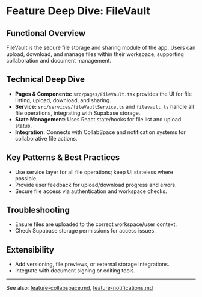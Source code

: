 # Feature Deep Dive: FileVault

## Functional Overview
FileVault is the secure file storage and sharing module of the app. Users can upload, download, and manage files within their workspace, supporting collaboration and document management.

## Technical Deep Dive
- **Pages & Components:** `src/pages/FileVault.tsx` provides the UI for file listing, upload, download, and sharing.
- **Service:** `src/services/fileVaultService.ts` and `filevault.ts` handle all file operations, integrating with Supabase storage.
- **State Management:** Uses React state/hooks for file list and upload status.
- **Integration:** Connects with CollabSpace and notification systems for collaborative file actions.

## Key Patterns & Best Practices
- Use service layer for all file operations; keep UI stateless where possible.
- Provide user feedback for upload/download progress and errors.
- Secure file access via authentication and workspace checks.

## Troubleshooting
- Ensure files are uploaded to the correct workspace/user context.
- Check Supabase storage permissions for access issues.

## Extensibility
- Add versioning, file previews, or external storage integrations.
- Integrate with document signing or editing tools.

---

See also: [feature-collabspace.md](feature-collabspace.md), [feature-notifications.md](feature-notifications.md)
